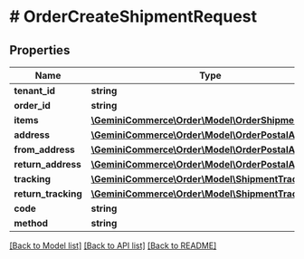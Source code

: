 # # OrderCreateShipmentRequest


## Properties 


Name | Type | Description | Notes
------------ | ------------- | ------------- | -------------
**tenant_id**| **string** |   |
**order_id**| **string** |   |
**items**| [**\GeminiCommerce\Order\Model\OrderShipmentItem[]**](OrderShipmentItem.md) |   |
**address**| [**\GeminiCommerce\Order\Model\OrderPostalAddress**](OrderPostalAddress.md) |   |
**from_address**| [**\GeminiCommerce\Order\Model\OrderPostalAddress**](OrderPostalAddress.md) |   | [optional]
**return_address**| [**\GeminiCommerce\Order\Model\OrderPostalAddress**](OrderPostalAddress.md) |   | [optional]
**tracking**| [**\GeminiCommerce\Order\Model\ShipmentTracking[]**](ShipmentTracking.md) |   | [optional]
**return_tracking**| [**\GeminiCommerce\Order\Model\ShipmentTracking[]**](ShipmentTracking.md) |   | [optional]
**code**| **string** |   | [optional]
**method**| **string** |   | [optional]


[[Back to Model list]](../../README.md#models) [[Back to API list]](../../README.md#endpoints) [[Back to README]](../../README.md)

